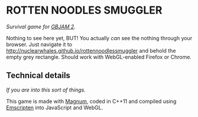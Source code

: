 ROTTEN NOODLES SMUGGLER
=======================

*Survival game for [GBJAM 2](http://gbjam.net).*

Nothing to see here yet, BUT! You actually _can_ see the nothing through your
browser. Just navigate it to http://nuclearwhales.github.io/rottennoodlessmuggler
and behold the empty grey rectangle. Should work with WebGL-enabled Firefox or
Chrome.

Technical details
-----------------

*If you are into this sort of things.*

This game is made with [Magnum](https://github.com/mosra/magnum), coded in
C++11 and compiled using [Emscripten](https://github.com/kripken/emscripten)
into JavaScript and WebGL.
